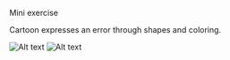Mini exercise

Cartoon expresses an error through shapes and coloring.

![Alt text](https://mikkelsvendsen.github.io/mini_ex/miniex02/codeminiex2.JPG?raw=true "Code screen")
![Alt text](https://mikkelsvendsen.github.io/mini_ex/miniex02/miniex2.JPG?raw=true "Program screen")
